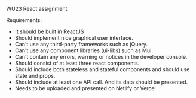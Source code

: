 WU23 React assignment

Requirements:

- It should be built in ReactJS
- Should implement nice graphical user interface.
- Can't use any third-party frameworks such as jQuery.
- Can't use any component libraries (ui-libs) such as Mui.
- Can't contain any errors, warning or notices in the developer console.
- Should consist of at least three react components.
- Should include both stateless and stateful components and should use state and props.
- Should include at least one API call. And its data should be presented.
- Needs to be uploaded and presented on Netlify or Vercel
